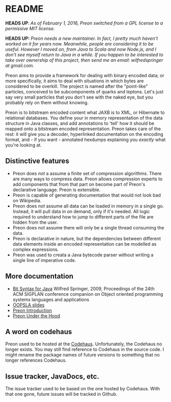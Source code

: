 # README

**HEADS UP**:  *As of February 1, 2016, Preon switched from a GPL license to a permissive MIT license.*

**HEADS UP:** *Preon needs a new maintainer. In fact, I pretty much haven't worked on it for years now. Meanwhile, people are considering it to be useful. However I moved on, from Java to Scala and now Node.js, and I don't see myself return to Java in a while. If you happen to be interested to take over ownership of this project, then send me an email: wilfredspringer at gmail.com.*

Preon aims to provide a framework for dealing with binary encoded
data; or more specifically, it aims to deal with situations in which
bytes are considered to be overkill. The project is named after the
"point-like" particles, conceived to be subcomponents of quarks and
leptons. Let's just say very small particles that you don't see with
the naked eye, but you probably rely on them without knowing.

Preon is to bitstream encoded content what JAXB is to XML, or
Hibernate to relational databases. You define your in memory
representation of the data structure in Java classes, and add
annotations to 'tell' how it should be mapped onto a bitstream encoded
representation. Preon takes care of the rest: it will give you a
decoder, hyperlinked documentation on the encoding format, and - if
you want - annotated hexdumps explaining you *exactly* what you're
looking at.

## Distinctive features

* Preon does *not* a assume a finite set of compression
  algorithms. There are many ways to compress data. Preon allows
  compression experts to add components that from that part on become
  part of Preon's declarative language. Preon is extensible.
* Preon is capable of generating documentation that would not look
  bad on Wikipedia. 
* Preon does *not* assume all data can be loaded in memory in a single
  go. Instead, it will pull data in on demand, only if it's
  needed. All logic required to understand how to jump to different
  parts of the file are hidden from the user.
* Preon does *not* assume there will only be a single thread
  consuming the data.
* Preon is declarative in nature, but the dependencies between
  different data elements inside an encoded representation can be
  modelled as complex expressions.
* Preon was used to creata a Java bytecode parser without writing a
  single line of imperative code.

## More documentation

* [Bit Syntax for Java](http://dl.acm.org/citation.cfm?id=1639955)
  Wilfred Springer, 2009, Proceedings of the 24th ACM SIGPLAN
  conference companion on Object oriented programming systems
  languages and applications
* [OOPSLA slides](http://www.slideshare.net/springerw/oopsla-talk-on-preon)
* [Preon Introduction](http://www.scribd.com/doc/8128172/Preon-Introduction)
* [Preon Under the Hood](http://www.scribd.com/doc/7988375/Preon-Under-the-Hood)

## A word on codehaus

Preon used to be hosted at the [Codehaus](http://www.codehaus.org/). Unfortunately, the Codehaus no longer exists.
You may still find reference to Codehaus in the source code. I might rename the package names of future versions to
something that no longer references Codehaus.

## Issue tracker, JavaDocs, etc.

The issue tracker used to be based on the one hosted by Codehaus. With that one gone, future issues will be tracked
in Github.

